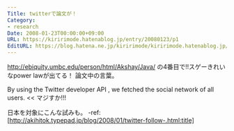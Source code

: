 ```yaml
---
Title: twitterで論文が！
Category:
- research
Date: 2008-01-23T00:00:00+09:00
URL: https://kiririmode.hatenablog.jp/entry/20080123/p1
EditURL: https://blog.hatena.ne.jp/kiririmode/kiririmode.hatenablog.jp/atom/entry/8454420450078215603
---
```


http://ebiquity.umbc.edu/person/html/Akshay/Java/ の4番目で!!スゲーきれいなpower lawが出てる！
論文中の言葉。
>>
By using the Twitter developer API , we fetched the social network of all users.
<<
マジすか!!!

日本を対象にこんな試みも。
-ref: [http://akihitok.typepad.jp/blog/2008/01/twitter-follow-.html:title]
